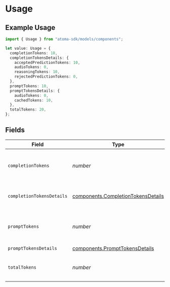 # Usage

## Example Usage

```typescript
import { Usage } from "atoma-sdk/models/components";

let value: Usage = {
  completionTokens: 10,
  completionTokensDetails: {
    acceptedPredictionTokens: 10,
    audioTokens: 0,
    reasoningTokens: 10,
    rejectedPredictionTokens: 0,
  },
  promptTokens: 10,
  promptTokensDetails: {
    audioTokens: 0,
    cachedTokens: 10,
  },
  totalTokens: 20,
};
```

## Fields

| Field                                                                                    | Type                                                                                     | Required                                                                                 | Description                                                                              | Example                                                                                  |
| ---------------------------------------------------------------------------------------- | ---------------------------------------------------------------------------------------- | ---------------------------------------------------------------------------------------- | ---------------------------------------------------------------------------------------- | ---------------------------------------------------------------------------------------- |
| `completionTokens`                                                                       | *number*                                                                                 | :heavy_check_mark:                                                                       | The number of completion tokens used                                                     | 10                                                                                       |
| `completionTokensDetails`                                                                | [components.CompletionTokensDetails](../../models/components/completiontokensdetails.md) | :heavy_check_mark:                                                                       | The details of the completion tokens                                                     |                                                                                          |
| `promptTokens`                                                                           | *number*                                                                                 | :heavy_check_mark:                                                                       | The number of prompt tokens used                                                         | 10                                                                                       |
| `promptTokensDetails`                                                                    | [components.PromptTokensDetails](../../models/components/prompttokensdetails.md)         | :heavy_check_mark:                                                                       | N/A                                                                                      |                                                                                          |
| `totalTokens`                                                                            | *number*                                                                                 | :heavy_check_mark:                                                                       | The total number of tokens used                                                          | 20                                                                                       |